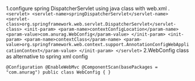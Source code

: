 1.configure spring DispatcherServlet using java class with web.xml .
`
<servlet>
<servlet-name>springDispatcherServlet</servlet-name>
<servlet-class>org.springframework.web.servlet.DispatcherServlet</servlet-class>
<init-param>
<param-name>contextConfigLocation</param-name>
<param-value>com.anurag.WebConfig</param-value>
</init-param>
<init-param>
<param-name>contextClass</param-name>
<param-value>org.springframework.web.context.support.AnnotationConfigWebApplicationContext</param-value>
</init-param>
</servlet>
`
2.WebConfig class as alternative to spring xml config

`
@Configuration
@EnableWebMvc
@ComponentScan(basePackages = "com.anurag")
public class WebConfig {
}
`
